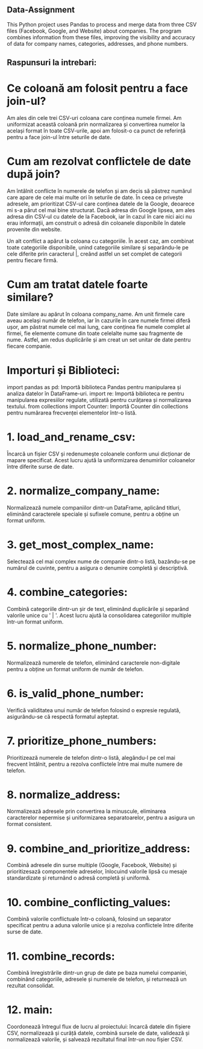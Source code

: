 ## Data-Assignment
This Python project uses Pandas to process and merge data from three CSV files (Facebook, Google, and Website) about companies. The program combines information from these files, improving the visibility and accuracy of data for company names, categories, addresses, and phone numbers.

## Raspunsuri la intrebari:

# Ce coloană am folosit pentru a face join-ul?

Am ales din cele trei CSV-uri coloana care conținea numele firmei. Am uniformizat această coloană prin normalizarea și convertirea numelor la același format în toate CSV-urile, apoi am folosit-o ca punct de referință pentru a face join-ul între seturile de date.

# Cum am rezolvat conflictele de date după join?

Am întâlnit conflicte în numerele de telefon și am decis să păstrez numărul care apare de cele mai multe ori în seturile de date. În ceea ce privește adresele, am prioritizat CSV-ul care conținea datele de la Google, deoarece mi s-a părut cel mai bine structurat. Dacă adresa din Google lipsea, am ales adresa din CSV-ul cu datele de la Facebook, iar în cazul în care nici aici nu erau informații, am construit o adresă din coloanele disponibile în datele provenite din website.

Un alt conflict a apărut la coloana cu categoriile. În acest caz, am combinat toate categoriile disponibile, unind categoriile similare și separându-le pe cele diferite prin caracterul |, creând astfel un set complet de categorii pentru fiecare firmă.

# Cum am tratat datele foarte similare?

Date similare au apărut în coloana company_name. Am unit firmele care aveau același număr de telefon, iar în cazurile în care numele firmei diferă ușor, am păstrat numele cel mai lung, care conținea fie numele complet al firmei, fie elemente comune din toate celelalte nume sau fragmente de nume. Astfel, am redus duplicările și am creat un set unitar de date pentru fiecare companie.


# Importuri și Biblioteci:

import pandas as pd: Importă biblioteca Pandas pentru manipularea și analiza datelor în DataFrame-uri.
import re: Importă biblioteca re pentru manipularea expresiilor regulate, utilizată pentru curățarea și normalizarea textului.
from collections import Counter: Importă Counter din collections pentru numărarea frecvenței elementelor într-o listă.

# 1. load_and_rename_csv:
  Încarcă un fișier CSV și redenumește coloanele conform unui dicționar de mapare specificat. Acest lucru ajută la uniformizarea denumirilor coloanelor între diferite surse de date.

# 2. normalize_company_name:
  Normalizează numele companiilor dintr-un DataFrame, aplicând titluri, eliminând caracterele speciale și sufixele comune, pentru a obține un format uniform.

# 3. get_most_complex_name:
  Selectează cel mai complex nume de companie dintr-o listă, bazându-se pe numărul de cuvinte, pentru a asigura o denumire completă și descriptivă.

# 4. combine_categories:
  Combină categoriile dintr-un șir de text, eliminând duplicările și separând valorile unice cu ' | '. Acest lucru ajută la consolidarea categoriilor multiple într-un format uniform.

# 5. normalize_phone_number:
  Normalizează numerele de telefon, eliminând caracterele non-digitale pentru a obține un format uniform de număr de telefon.

# 6. is_valid_phone_number:
  Verifică validitatea unui număr de telefon folosind o expresie regulată, asigurându-se că respectă formatul așteptat.

# 7. prioritize_phone_numbers:
  Prioritizează numerele de telefon dintr-o listă, alegându-l pe cel mai frecvent întâlnit, pentru a rezolva conflictele între mai multe numere de telefon.

# 8. normalize_address:
  Normalizează adresele prin convertirea la minuscule, eliminarea caracterelor nepermise și uniformizarea separatoarelor, pentru a asigura un format consistent.

# 9. combine_and_prioritize_address:
  Combină adresele din surse multiple (Google, Facebook, Website) și prioritizesază componentele adreselor, înlocuind valorile lipsă cu mesaje standardizate și returnând o adresă completă și uniformă.
  
# 10. combine_conflicting_values:
Combină valorile conflictuale într-o coloană, folosind un separator specificat pentru a aduna valorile unice și a rezolva conflictele între diferite surse de date.

# 11. combine_records:
Combină înregistrările dintr-un grup de date pe baza numelui companiei, combinând categoriile, adresele și numerele de telefon, și returnează un rezultat consolidat.

# 12. main:
Coordonează întregul flux de lucru al proiectului: încarcă datele din fișiere CSV, normalizează și curăță datele, combină sursele de date, validează și normalizează valorile, și salvează rezultatul final într-un nou fișier CSV.
